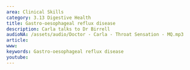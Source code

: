 ```yaml
---
area: Clinical Skills
category: 3.13 Digestive Health
title: Gastro-oesophageal reflux disease
description: Carla talks to Dr Birrell
audioNA: /assets/audio/Doctor - Carla - Throat Sensation - MQ.mp3
article: 
www: 
keywords: Gastro-oesophageal reflux disease
youtube:
--- 
```

